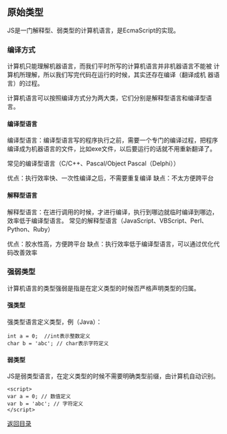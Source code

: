 ## 原始类型

JS是一门解释型、弱类型的计算机语言，是EcmaScript的实现。

### 编译方式

计算机只能理解机器语言，而我们平时所写的计算机语言并非机器语言不能被
计算机所理解，所以我们写完代码在运行的时候，其实还存在编译（翻译成机
器语言）的过程。

计算机语言可以按照编译方式分为两大类，它们分别是解释型语言和编译型语
言。

#### 编译型语言

编译型语言：编译型语言写的程序执行之前，需要一个专门的编译过程，把程序
编译成为机器语言的文件，比如exe文件，以后要运行的话就不用重新翻译了。

常见的编译型语言（C/C++、Pascal/Object Pascal（Delphi））

优点：执行效率快、一次性编译之后，不需要重复编译
缺点：不太方便跨平台

#### 解释型语言

解释型语言：在进行调用的时候，才进行编译，执行到哪边就临时编译到哪边，
效率低于编译型语言。
常见的解释型语言（JavaScript、VBScript、Perl、Python、Ruby）

优点：胶水性高，方便跨平台
缺点：执行效率低于编译型语言，可以通过优化代码改善效率


### 强弱类型

计算机语言的类型强弱是指是在定义类型的时候否严格声明类型的归属。

#### 强类型

强类型语言定义类型，例（Java）：

```
int a = 0;  //int表示整数定义
char b = 'abc'; // char表示字符定义
```

#### 弱类型

JS是弱类型语言，在定义类型的时候不需要明确类型前缀，由计算机自动识别。

```
<script>
var a = 0; // 数值定义
var b = 'abc'; // 字符定义
</script>
```

[返回目录](https://github.com/hanchn/couse-of-Javascript)